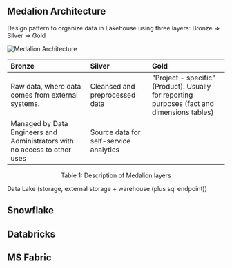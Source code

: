 ## Medalion Architecture
Design pattern to organize data in Lakehouse using three layers:
Bronze => Silver => Gold

![Medalion Architecture](assets/medalionArchitecture.png)

| Bronze                                                                    | Silver                                 | Gold                                                                                        |
|:--------------------------------------------------------------------------|:---------------------------------------|:--------------------------------------------------------------------------------------------|
| Raw data, where data comes from external systems.                         | Cleansed and preprocessed data         | "Project - specific" (Product). Usually for reporting purposes (fact and dimensions tables) |
| Managed by Data Engineers and Administrators with no access to other uses | Source data for self-service analytics |                                                                                             |

<div style='text-align: center; '> Table 1: Description of Medalion layers</div>



Data Lake (storage, external storage + warehouse (plus sql endpoint))

## Snowflake



## Databricks


## MS Fabric